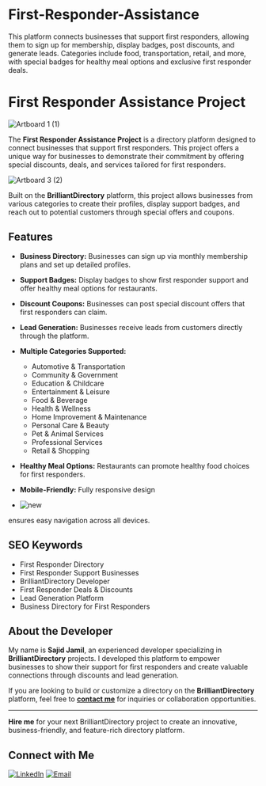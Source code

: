 # First-Responder-Assistance
This platform connects businesses that support first responders, allowing them to sign up for membership, display badges, post discounts, and generate leads. Categories include food, transportation, retail, and more, with special badges for healthy meal options and exclusive first responder deals.
# First Responder Assistance Project
![Artboard 1 (1)](https://github.com/user-attachments/assets/c6af71fd-a531-4780-be20-c2d0591f8213)

The **First Responder Assistance Project** is a directory platform designed to connect businesses that support first responders. This project offers a unique way for businesses to demonstrate their commitment by offering special discounts, deals, and services tailored for first responders.

![Artboard 3 (2)](https://github.com/user-attachments/assets/a764c953-ece9-4f29-84a1-bb0dc7cb3351)

Built on the **BrilliantDirectory** platform, this project allows businesses from various categories to create their profiles, display support badges, and reach out to potential customers through special offers and coupons.

## Features
- **Business Directory:** Businesses can sign up via monthly membership plans and set up detailed profiles.
- **Support Badges:** Display badges to show first responder support and offer healthy meal options for restaurants.
- **Discount Coupons:** Businesses can post special discount offers that first responders can claim.
- **Lead Generation:** Businesses receive leads from customers directly through the platform.
- **Multiple Categories Supported:**
  - Automotive & Transportation
  - Community & Government
  - Education & Childcare
  - Entertainment & Leisure
  - Food & Beverage
  - Health & Wellness
  - Home Improvement & Maintenance
  - Personal Care & Beauty
  - Pet & Animal Services
  - Professional Services
  - Retail & Shopping
- **Healthy Meal Options:** Restaurants can promote healthy food choices for first responders.
- **Mobile-Friendly:** Fully responsive design

- ![new ](https://github.com/user-attachments/assets/5050b39a-4e01-4901-bc86-4105fd93a0e5)

ensures easy navigation across all devices.

## SEO Keywords
- First Responder Directory
- First Responder Support Businesses
- BrilliantDirectory Developer
- First Responder Deals & Discounts
- Lead Generation Platform
- Business Directory for First Responders

## About the Developer
My name is **Sajid Jamil**, an experienced developer specializing in **BrilliantDirectory** projects. I developed this platform to empower businesses to show their support for first responders and create valuable connections through discounts and lead generation. 

If you are looking to build or customize a directory on the **BrilliantDirectory** platform, feel free to **[contact me](mailto:sajidjamil.met@gmail.com)** for inquiries or collaboration opportunities.

---
**Hire me** for your next BrilliantDirectory project to create an innovative, business-friendly, and feature-rich directory platform.
## Connect with Me
[![LinkedIn](https://img.shields.io/badge/LinkedIn-Connect-blue?style=for-the-badge&logo=linkedin)](https://www.linkedin.com/in/sajid-jameel-721256178/)
[![Email](https://img.shields.io/badge/Email-Contact%20Me-orange?style=for-the-badge&logo=gmail)](mailto:sajidjamil.met@gmail.com)

